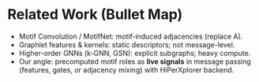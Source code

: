 # Related Work (Bullet Map)

- Motif Convolution / MotifNet: motif-induced adjacencies (replace A).
- Graphlet features & kernels: static descriptors; not message-level.
- Higher-order GNNs (k-GNN, GSN): explicit subgraphs; heavy compute.
- Our angle: precomputed motif roles as **live signals** in message passing
  (features, gates, or adjacency mixing) with HiPerXplorer backend.
